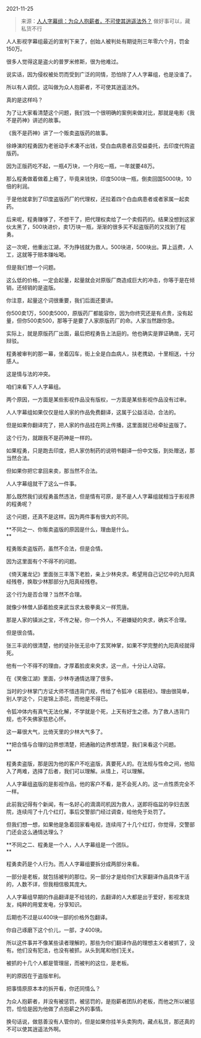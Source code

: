 2021-11-25

> 来源：[人人字幕组：为众人抱薪者，不可使其逍遥法外？](http://mp.weixin.qq.com/s?__biz=MzU3NDc5Nzc0NQ==&mid=2247509931&idx=1&sn=dffcecd771e460b725a718876461871e&chksm=fd2e0575ca598c63bf29287a8fca987b826bd2da0e73af5b88bbc081da3bb690c33aec1518f8&scene=27#wechat_redirect)
> 做好事可以，藏私货不行

人人影视字幕组最近的宣判下来了，创始人被判处有期徒刑三年零六个月，罚金150万。  

  

很多人觉得这是盗火的普罗米修斯，很为他难过。

  

说实话，因为侵权被处罚而受到广泛的同情，恐怕除了人人字幕组，也是没谁了。

  

所以有人调侃，这叫做为众人抱薪者，不可使其逍遥法外。

  

真的是这样吗？

  

为了让大家看清楚这个问题，我们找一个很明确的案例来做对比，那就是电影《我不是药神》讲述的故事。  

  

《我不是药神》讲了一个贩卖盗版药的故事。

  

徐峥演的程勇因为老爸动手术凑不出钱，受白血病患者吕受益委托，去印度代购盗版药。

  

因为正版药吃不起，一瓶4万块，一个月吃一瓶，一年就要48万。  

  

那么程勇做着做着上瘾了，毕竟来钱快，印度500块一瓶，倒卖回国5000块，10倍的利润。  

  

于是他就拿到了印度盗版药厂的代理权，还拉着四个白血病患者或者家属一起卖药。  

  

后来呢，程勇赚够了，不想干了，把代理权卖给了一个卖假药的。结果没想到这家伙太黑了，500块进价，卖1万块一瓶，渐渐的很多买不起盗版药的又找到了程勇。  

  

这一次呢，他重出江湖，不为挣钱就为救人。500块进，500块出。算上运费，人工，这就等于赔本赚吆喝。  

  

但是我们想一个问题。  

  

这么低的价格，一定会起量，起量就会对原版厂商造成巨大的冲击，你等于是在倾销，还倾销的是盗版。  

  

你注意，起量这个词很重要，我们后面还要讲。  

  

你500卖1万，500卖5000，原版药厂都能容你，因为你终究还是有点贵，没有起量，但你500卖500，那等于是要了人家原版药厂的命。人家当然跟你急。

  

实际上，就是原版药厂出面，最后把程勇告上法庭的。他也确实是罪证确凿，无可辩驳。

  

程勇被审判的那一幕，坐着囚车，街上全是白血病人，扶老携幼，十里相送，十分感人。  

  

这是情与法的冲突。

  

咱们来看下人人字幕组。  

  

两个原因，一方面是某些影视作品没有版权，一方面是某些影视作品没有过审。

  

人人字幕组如果仅仅是给人家的作品免费翻译，这属于公益活动，合法的。

  

但是如果你翻译完了，把人家的作品挂在网上传播，这里面就已经牵扯盗版了。

  

这个行为，就跟我不是药神是一样的。  

  

如果程勇，只是跑去印度，把人家仿制药的说明书翻译一份中文版，到处赠送，那当然合法。

  

但如果你把它拿回来卖，那当然不合法。  

  

人人字幕组就干了这么一件事。  

  

那么既然我们说程勇虽然违法，但是情有可原，是不是人人字幕组就相当于影视界的程勇呢？  

  

这个问题，还真不是这样。因为两件事有很大的不同。

  

 **不同之一、你贩卖盗版的原因是什么，理由是什么。  
**

  

程勇贩卖盗版药，虽然不合法，但是合情。  

  

因为这里面有个不得不的问题。

  

《倚天屠龙记》里面张三丰落下老脸，亲上少林央求。希望用自己记忆中的九阳真经残卷，换取少林那部分九阳真经残卷。  

  

这个行为是否合理？当然不合理。

  

就像少林僧人舔着脸皮来武当求太极拳奥义一样荒唐。  

  

那是人家的镇派之宝，不传之秘，你一个外人，不避嫌疑的央求，确实不合理。

  

但是很合情。  

  

张三丰说的很清楚，他的徒孙张无忌中了玄冥神掌，如果不学完整的九阳真经就得死。

  

他有一个不得不的理由，才厚着脸皮来央求，这一点，十分让人动容。  

  

在《笑傲江湖》里面，少林寺通情达理了很多。

  

当时的少林掌门方证大师不惜违背门规，传给了令狐冲《易筋经》。理由很简单，别人学这个，只是锦上添花，而他是不得已。

  

令狐冲体内有真气无法化解，不学就是个死，上天有好生之德。为了救人违背门规，也不失佛家慈悲心怀。

  

这一幕很大气，比倚天里的少林大气多了。  

  

 **把合情与合理的边界想清楚，把通融的边界想清楚，我们来看这个问题。  
**

  

程勇卖盗版，那是因为他的客户不吃盗版，真要死人的。在法规与性命之间，他陷入了两难，选择了后者，我们可以理解。从情上，可以理解。  

  

人人字幕组盗版的是影视作品，他的客户不看，是不会死人的。这一点性质完全不一样。  

  

此前我记得有个新闻，有一名好心的滴滴司机因为救人，送即将临盆的孕妇去医院，连续闯了十几个红灯。事后交警部门经过调查，给他免于处罚了。  

  

但我们想一想，如果他是急着回家看电视，连续闯了十几个红灯，你觉得，交警部门还会这么通情达理么？  

  

 **不同之二、程勇是一个人，人人字幕组是一个团队。  
**

  

程勇卖药是个人行为。而人人字幕组要拆分成两部分来看。

  

一部分是老板，就包括被判的那位。另一部分才是给你们大家翻译作品具体干活的，人数不详，但我相信极其庞大。

  

人人字幕组早期的作品翻译是不给钱的，去翻译的人大都是出于爱好，影视发烧友，纯粹的用爱发电，分享知识。  

  

后期也不过是以400块一部的价格外包翻译。

  

你自己琢磨下这个价儿，一部，才400块。  

  

所以这件事并不像某些读者理解的，那些为你们翻译作品的理想主义者被抓了，没有。他们没有犯法，也没有被抓，从头到尾和他们无关。  

  

被抓的十几个人都是管理层，而被判的这位，是老板。

  

判的原因在于盗版牟利。

  

把事情原原本本的拆开看，你还同情么？  

  

为众人抱薪者，并没有被惩罚，被惩罚的，是抱薪者团队的老板，而他之所以被惩罚，恰恰是因为他做了点抱薪之外的事情。

  

换句话说，做慈善没有人管你的，但是如果你挂羊头卖狗肉，藏点私货，那还真的不可以使其逍遥法外啊。

